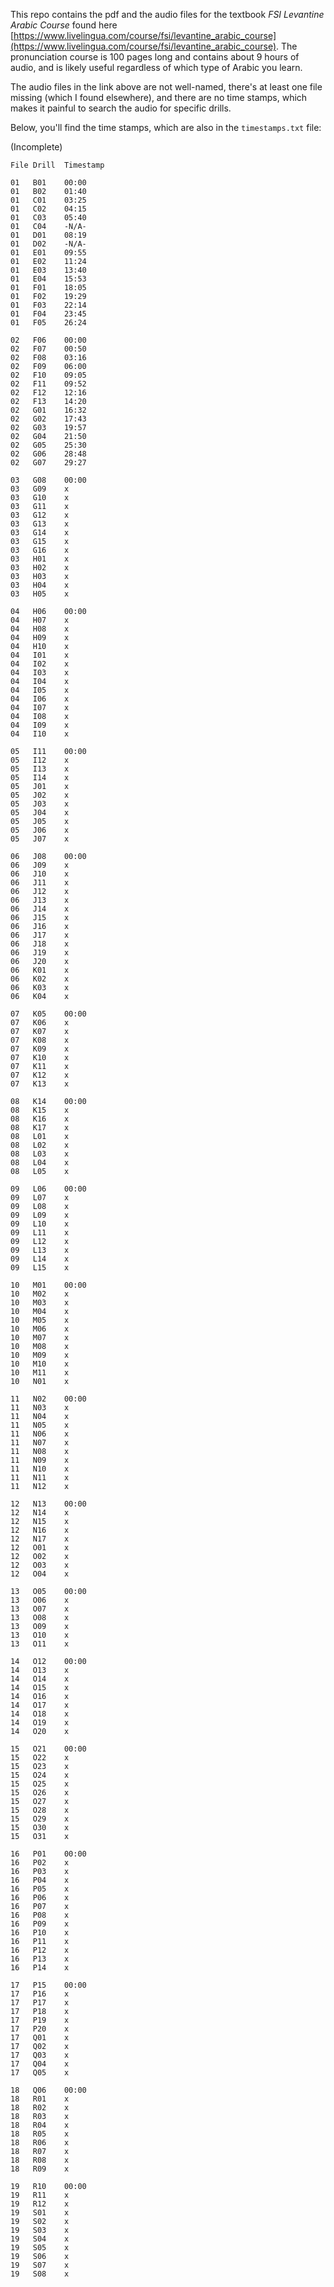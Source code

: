 This repo contains the pdf and the audio files for the textbook *FSI Levantine Arabic Course* found here [https://www.livelingua.com/course/fsi/levantine_arabic_course](https://www.livelingua.com/course/fsi/levantine_arabic_course).
The pronunciation course is 100 pages long and contains about 9 hours of audio, and is likely useful regardless of which type of Arabic you learn.

The audio files in the link above are not well-named, there's at least one file missing (which I found elsewhere), and there are no time stamps, which makes it painful to search the audio for specific drills.

Below, you'll find the time stamps, which are also in the `timestamps.txt` file:

(Incomplete)

```
File Drill  Timestamp

01   B01    00:00
01   B02    01:40
01   C01    03:25
01   C02    04:15
01   C03    05:40
01   C04    -N/A-
01   D01    08:19
01   D02    -N/A-
01   E01    09:55
01   E02    11:24
01   E03    13:40
01   E04    15:53
01   F01    18:05
01   F02    19:29
01   F03    22:14
01   F04    23:45
01   F05    26:24

02   F06    00:00
02   F07    00:50
02   F08    03:16
02   F09    06:00
02   F10    09:05
02   F11    09:52
02   F12    12:16
02   F13    14:20
02   G01    16:32
02   G02    17:43
02   G03    19:57
02   G04    21:50
02   G05    25:30
02   G06    28:48
02   G07    29:27

03   G08    00:00
03   G09    x
03   G10    x
03   G11    x
03   G12    x
03   G13    x
03   G14    x
03   G15    x
03   G16    x
03   H01    x
03   H02    x
03   H03    x
03   H04    x
03   H05    x

04   H06    00:00
04   H07    x
04   H08    x
04   H09    x
04   H10    x
04   I01    x
04   I02    x
04   I03    x
04   I04    x
04   I05    x
04   I06    x
04   I07    x
04   I08    x
04   I09    x
04   I10    x

05   I11    00:00
05   I12    x
05   I13    x
05   I14    x
05   J01    x
05   J02    x
05   J03    x
05   J04    x
05   J05    x
05   J06    x
05   J07    x

06   J08    00:00
06   J09    x
06   J10    x
06   J11    x
06   J12    x
06   J13    x
06   J14    x
06   J15    x
06   J16    x
06   J17    x
06   J18    x
06   J19    x
06   J20    x
06   K01    x
06   K02    x
06   K03    x
06   K04    x

07   K05    00:00
07   K06    x
07   K07    x
07   K08    x
07   K09    x
07   K10    x
07   K11    x
07   K12    x
07   K13    x

08   K14    00:00
08   K15    x
08   K16    x
08   K17    x
08   L01    x
08   L02    x
08   L03    x
08   L04    x
08   L05    x

09   L06    00:00
09   L07    x
09   L08    x
09   L09    x
09   L10    x
09   L11    x
09   L12    x
09   L13    x
09   L14    x
09   L15    x

10   M01    00:00
10   M02    x
10   M03    x
10   M04    x
10   M05    x
10   M06    x
10   M07    x
10   M08    x
10   M09    x
10   M10    x
10   M11    x
10   N01    x

11   N02    00:00
11   N03    x
11   N04    x
11   N05    x
11   N06    x
11   N07    x
11   N08    x
11   N09    x
11   N10    x
11   N11    x
11   N12    x

12   N13    00:00
12   N14    x
12   N15    x
12   N16    x
12   N17    x
12   O01    x
12   O02    x
12   O03    x
12   O04    x

13   O05    00:00
13   O06    x
13   O07    x
13   O08    x
13   O09    x
13   O10    x
13   O11    x

14   O12    00:00
14   O13    x
14   O14    x
14   O15    x
14   O16    x
14   O17    x
14   O18    x
14   O19    x
14   O20    x

15   O21    00:00
15   O22    x
15   O23    x
15   O24    x
15   O25    x
15   O26    x
15   O27    x
15   O28    x
15   O29    x
15   O30    x
15   O31    x

16   P01    00:00
16   P02    x
16   P03    x
16   P04    x
16   P05    x
16   P06    x
16   P07    x
16   P08    x
16   P09    x
16   P10    x
16   P11    x
16   P12    x
16   P13    x
16   P14    x

17   P15    00:00
17   P16    x
17   P17    x
17   P18    x
17   P19    x
17   P20    x
17   Q01    x
17   Q02    x
17   Q03    x
17   Q04    x
17   Q05    x

18   Q06    00:00
18   R01    x
18   R02    x
18   R03    x
18   R04    x
18   R05    x
18   R06    x
18   R07    x
18   R08    x
18   R09    x

19   R10    00:00
19   R11    x
19   R12    x
19   S01    x
19   S02    x
19   S03    x
19   S04    x
19   S05    x
19   S06    x
19   S07    x
19   S08    x
```
